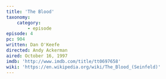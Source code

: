 ```yaml
---
title: 'The Blood'
taxonomy:
    category:
        - episode
episode: 4
pc: 904
written: Dan O'Keefe
directed: Andy Ackerman
aired: October 16, 1997
imdb: 'http://www.imdb.com/title/tt0697658'
wiki: 'https://en.wikipedia.org/wiki/The_Blood_(Seinfeld)'
---
```


